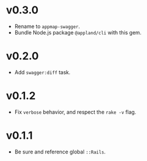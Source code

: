 # v0.3.0

* Rename to `appmap-swagger`.
* Bundle Node.js package `@appland/cli` with this gem.

# v0.2.0

* Add `swagger:diff` task.

# v0.1.2

* Fix `verbose` behavior, and respect the `rake -v` flag. 

# v0.1.1

* Be sure and reference global `::Rails`.
